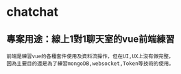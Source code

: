 # chatchat

## 專案用途：線上1對1聊天室的vue前端練習
```
前端是練習vue的各種套件使用及資料流操作，但在UI,UX上沒有做完整，
因為主要目的還是為了練習mongoDB,websocket,Token等技術的使用。
```




